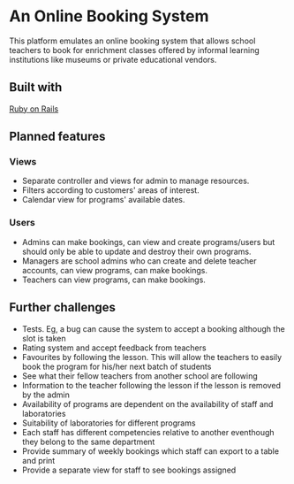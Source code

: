 # An Online Booking System

This platform emulates an online booking system that allows school teachers to book for enrichment classes offered by informal learning institutions like museums or private educational vendors.

## Built with

[Ruby on Rails](http://rubyonrails.org/)

## Planned features

### Views

* Separate controller and views for admin to manage resources.
* Filters according to customers' areas of interest.
* Calendar view for programs' available dates.

### Users

* Admins can make bookings, can view and create programs/users but should only be able to update and destroy their own programs.
* Managers are school admins who can create and delete teacher accounts, can view programs, can make bookings.
* Teachers can view programs, can make bookings.

## Further challenges

* Tests. Eg, a bug can cause the system to accept a booking although the slot is taken
* Rating system and accept feedback from teachers
* Favourites by following the lesson. This will allow the teachers to easily book the program for his/her next batch of students
* See what their fellow teachers from another school are following
* Information to the teacher following the lesson if the lesson is removed by the admin
* Availability of programs are dependent on the availability of staff and laboratories
* Suitability of laboratories for different programs
* Each staff has different competencies relative to another eventhough they belong to the same department
* Provide summary of weekly bookings which staff can export to a table and print
* Provide a separate view for staff to see bookings assigned
